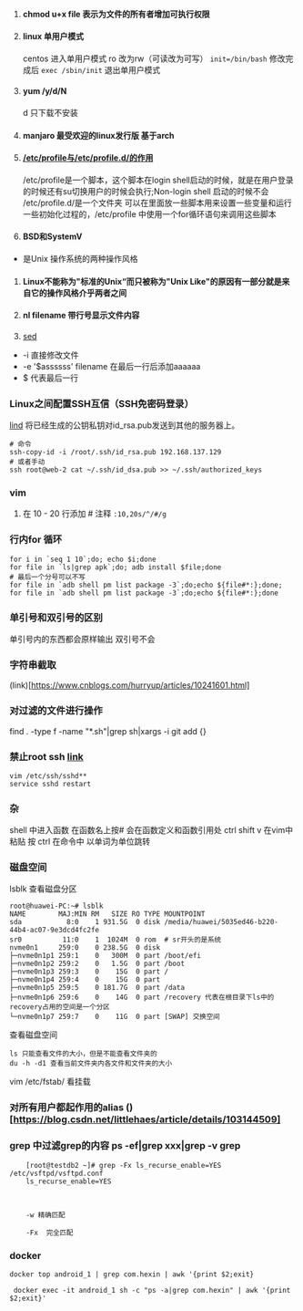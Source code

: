 1. #### chmod u+x file 表示为文件的所有者增加可执行权限
1. #### linux 单用户模式
   centos 进入单用户模式 ro 改为rw（可读改为可写） `init=/bin/bash`
   修改完成后 `exec /sbin/init` 退出单用户模式
2. #### yum /y/d/N 
   d 只下载不安装
3. #### manjaro 最受欢迎的linux发行版 基于arch
4. #### [/etc/profile与/etc/profile.d/的作用](https://www.cnblogs.com/kevin1990/p/8641315.html)
   /etc/profile是一个脚本，这个脚本在login shell启动的时候，就是在用户登录的时候还有su切换用户的时候会执行;Non-login shell 启动的时候不会
   /etc/profile.d/是一个文件夹 可以在里面放一些脚本用来设置一些变量和运行一些初始化过程的，/etc/profile 中使用一个for循环语句来调用这些脚本
5. #### BSD和SystemV
- 是Unix 操作系统的两种操作风格
1. #### Linux不能称为"标准的Unix“而只被称为"Unix Like"的原因有一部分就是来自它的操作风格介乎两者之间

1. #### nl filename 带行号显示文件内容
1. [sed](https://www.runoob.com/linux/linux-comm-sed.html)
- -i 直接修改文件
- -e '$assssss' filename 在最后一行后添加aaaaaa
- $ 代表最后一行

### Linux之间配置SSH互信（SSH免密码登录）
[lind](https://blog.csdn.net/linxc008/article/details/81278446)
将已经生成的公钥私钥对id_rsa.pub发送到其他的服务器上。
```shell
# 命令
ssh-copy-id -i /root/.ssh/id_rsa.pub 192.168.137.129
# 或者手动
ssh root@web-2 cat ~/.ssh/id_dsa.pub >> ~/.ssh/authorized_keys
```

### vim
1. 在 10 - 20 行添加 # 注释 `:10,20s/^/#/g`


### 行内for 循环
```shell
for i in `seq 1 10`;do; echo $i;done
for file in `ls|grep apk`;do; adb install $file;done
# 最后一个分号可以不写
for file in `adb shell pm list package -3`;do;echo ${file#*:};done;
for file in `adb shell pm list package -3`;do;echo ${file#*:};done

```
### 单引号和双引号的区别
单引号内的东西都会原样输出
双引号不会

### 字符串截取
(link)[https://www.cnblogs.com/hurryup/articles/10241601.html]
### 对过滤的文件进行操作
find . -type f -name "*.sh"|grep sh|xargs -i git add {}

### 禁止root ssh [link](https://www.cnblogs.com/toughlife/p/5633510.html)
```
vim /etc/ssh/sshd**
service sshd restart
```

### 杂
shell 中进入函数 在函数名上按# 会在函数定义和函数引用处
ctrl shift v 在vim中粘贴
按 ctrl 在命令中 以单词为单位跳转

### 磁盘空间
lsblk 查看磁盘分区
```
root@huawei-PC:~# lsblk
NAME        MAJ:MIN RM   SIZE RO TYPE MOUNTPOINT
sda           8:0    1 931.5G  0 disk /media/huawei/5035ed46-b220-44b4-ac07-9e3dcd4fc2fe
sr0          11:0    1  1024M  0 rom  # sr开头的是系统
nvme0n1     259:0    0 238.5G  0 disk 
├─nvme0n1p1 259:1    0   300M  0 part /boot/efi
├─nvme0n1p2 259:2    0   1.5G  0 part /boot
├─nvme0n1p3 259:3    0    15G  0 part /
├─nvme0n1p4 259:4    0    15G  0 part 
├─nvme0n1p5 259:5    0 181.7G  0 part /data
├─nvme0n1p6 259:6    0    14G  0 part /recovery 代表在根目录下ls中的recovery占用的空间是一个分区
└─nvme0n1p7 259:7    0    11G  0 part [SWAP] 交换空间
```
查看磁盘空间
```
ls 只能查看文件的大小，但是不能查看文件夹的
du -h -d1 查看当前文件夹内各文件和文件夹的大小
```
vim /etc/fstab/ 看挂载


### 对所有用户都起作用的alias ()[https://blog.csdn.net/littlehaes/article/details/103144509]
### grep 中过滤grep的内容 ps -ef|grep xxx|grep -v grep
```
    [root@testdb2 ~]# grep -Fx ls_recurse_enable=YES  /etc/vsftpd/vsftpd.conf
    ls_recurse_enable=YES



    -w 精确匹配

    -Fx  完全匹配
```

### docker
`docker top android_1 | grep com.hexin | awk '{print $2;exit}`
```
 docker exec -it android_1 sh -c "ps -a|grep com.hexin" | awk '{print $2;exit}'
```
